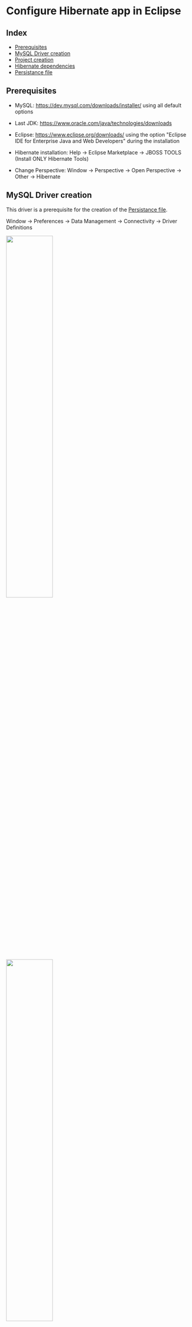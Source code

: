 # Configure Hibernate app in Eclipse
## Index
- [Prerequisites](https://github.com/thomascristofaro/Config-Hibernate-Eclipse#prerequisites)
- [MySQL Driver creation](https://github.com/thomascristofaro/Config-Hibernate-Eclipse#mysql-driver-creation)
- [Project creation](https://github.com/thomascristofaro/Config-Hibernate-Eclipse#project-creation)
- [Hibernate dependencies](https://github.com/thomascristofaro/Config-Hibernate-Eclipse#hibernate-dependencies)
- [Persistance file](https://github.com/thomascristofaro/Config-Hibernate-Eclipse#persistance-file-hibernatecfgxml)

## Prerequisites
- MySQL: https://dev.mysql.com/downloads/installer/ using all default options

- Last JDK: https://www.oracle.com/java/technologies/downloads

- Eclipse: https://www.eclipse.org/downloads/
  using the option "Eclipse IDE for Enterprise Java and Web Developers" during the installation

- Hibernate installation: Help &rarr; Eclipse Marketplace &rarr; JBOSS TOOLS (Install ONLY Hibernate Tools) 

- Change Perspective: Window &rarr; Perspective &rarr; Open Perspective &rarr; Other &rarr; Hibernate

## MySQL Driver creation

This driver is a prerequisite for the creation of the [Persistance file](https://github.com/thomascristofaro/Config-Hibernate-Eclipse#persistance-file-hibernatecfgxml).

Window &rarr; Preferences &rarr; Data Management &rarr; Connectivity &rarr; Driver Definitions

<img src="https://user-images.githubusercontent.com/11760847/221429388-71572919-9a9c-48cf-84e3-d4d56416467b.png" width="50%" height="50%">
<img src="https://user-images.githubusercontent.com/11760847/221429454-950cc635-d381-4dc1-b7d8-82c4c3828919.png" width="50%" height="50%">

In JAR List remove all and add the JAR that you installed with MySQL (maybe in C:\Program Files (x86)\MySQL\Connector J 8.0):
<img src="https://user-images.githubusercontent.com/11760847/221429514-078477af-3a0e-4eab-9a57-1786ee148a85.png" width="50%" height="50%">

Continue in tab Properties and then save it.

## Project creation

File &rarr; New &rarr; Project &rarr; Maven Project:

<img src="https://user-images.githubusercontent.com/11760847/221429973-769e3e4d-4ba5-46f4-82de-b2727a928d5e.png" width="50%" height="50%">
<img src="https://user-images.githubusercontent.com/11760847/221429980-0f7835f9-87a6-40b9-92ba-ecc4315974f6.png" width="50%" height="50%">

Call Group Id e Artifact Id as you prefer. Finish it and then wait until you have this folder structure

<img src="https://user-images.githubusercontent.com/11760847/221430049-eb5a5746-6132-41e2-8e45-9256a72b2edd.png" width="25%" height="25%">

Right click on JRE System Library &rarr; Properties &rarr; Change the enviroment with the JRE that you have in your computer

<img src="https://user-images.githubusercontent.com/11760847/221430141-8bcce705-c70a-4d6c-a556-40be655f3ae3.png" width="50%" height="50%">

If you click on "enviroment" button you can see with wich version is matched with the installed JRE (for me is JavaSE-18):

<img src="https://user-images.githubusercontent.com/11760847/221430351-a148b6b2-66f8-4d8a-bd6a-639070a70361.png" width="50%" height="50%">

Create two Java package in src/main/java: `com.hibernate.model` (for table-classes) and `com.hibernate.app` (for manager-classes)

<img src="https://user-images.githubusercontent.com/11760847/221430430-7fbb2943-ac2b-4fd8-915d-59076fd9529f.png" width="50%" height="50%">

## Hibernate dependencies

`pom.xml` is the file of the project configuration of Maven.

Paste at the end of `pom.xml` (before `</project>`)
```
<dependencies>
  <dependency>
    <groupId>org.hibernate.orm</groupId>
    <artifactId>hibernate-core</artifactId>
    <version>6.1.7.Final</version>
  </dependency>
  <dependency>
    <groupId>mysql</groupId>
    <artifactId>mysql-connector-java</artifactId>
    <version>8.0.32</version>
  </dependency>
</dependencies>
```
Save the file. You must see the dependences downloaded inside "maven dependencies"

## Persistance file (hibernate.cfg.xml)

This is a file that allow hibernate to connect with the database.

File &rarr; New &rarr; Hibernate configuration file:

<img src="https://user-images.githubusercontent.com/11760847/221440499-902582e5-4448-4a67-b249-00b1500b0908.png" width="35%" height="35%">

Next &rarr; "Get values from connection" &rarr; if you don't have a profile &rarr; New &rarr; MySQL &rarr; Driver created before
Test the connection and go next:

<img src="https://user-images.githubusercontent.com/11760847/221440683-a19fd72a-cf6a-45fd-b827-4cbb14d6ba6f.png" width="50%" height="50%">

Then change in Annotations and finish the setup:

<img src="https://user-images.githubusercontent.com/11760847/221440691-eda9cdd3-ef19-4204-bdcc-b524b418b513.png" width="50%" height="50%">

Insert inside `Hibernate.cfg.xml` and save it:
```
<property name="hibernate.hbm2ddl.auto">create</property>
<property name="hibernate.show_sql">true</property>
```
If is all ok, we must see the database connection with tables inside the tab "Hibernate Configurations":

<img src="https://user-images.githubusercontent.com/11760847/221441164-e451499a-fe0e-445f-bfd2-7c619bccd0a3.png" width="35%" height="35%">

## Proviamo il codice del Professore

Now we can try some code for testing connection.

Ho usato l’esempio di Course + CourseManager
Crea una nuova classe Course nel package model e incollaci il codice del Course.java del professore, fai attenzione al package (non sovrascriverlo) e cambia le dipendenze da javax a jakarta
Crea una nuova classe CourseManager nel package app e incollaci il codice del CourseManager.java del professore, stesso discorso di sopra e in più devi incollare questo import: import com.hibernate.model.Course;
In CourseManager cambia l’assegnazione di CFGFILE con "/hibernate.cfg.xml" e in hibernate.cfg.xml inserisci <mapping class="com.hibernate.model.Course" /> prima di </session-factory>
Tasto destro su CourseManager -> Run As -> Java Application -> dovresti vedere del codice rosso e bianco (SQL) come output. Vai a vedere se ha modificato la tabella course
